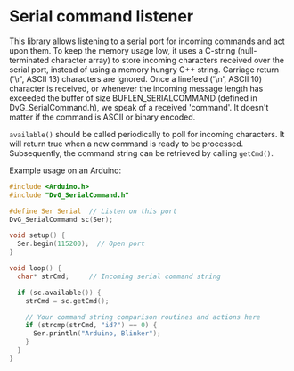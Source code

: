 # Serial command listener

This library allows listening to a serial port for incoming commands and act upon them. To keep the memory usage low, it uses a C-string (null-terminated character array) to store incoming characters received over the serial port, instead of using a memory hungry C++ string. Carriage return ('\r', ASCII 13) characters are ignored. Once a linefeed ('\n', ASCII 10) character is received, or whenever the incoming message length has exceeded the buffer of size BUFLEN_SERIALCOMMAND (defined in DvG_SerialCommand.h), we speak of a received 'command'. It doesn't matter if the command is ASCII or binary encoded.

``available()`` should be called periodically to poll for incoming characters. It will return true when a new command is ready to be processed. Subsequently, the command string can be retrieved by calling ``getCmd()``.

Example usage on an Arduino:
```C
#include <Arduino.h>
#include "DvG_SerialCommand.h"

#define Ser Serial  // Listen on this port
DvG_SerialCommand sc(Ser);

void setup() {
  Ser.begin(115200);  // Open port
}

void loop() {
  char* strCmd;     // Incoming serial command string

  if (sc.available()) {
    strCmd = sc.getCmd();

    // Your command string comparison routines and actions here
    if (strcmp(strCmd, "id?") == 0) {
      Ser.println("Arduino, Blinker");
    }
  }
}
```
